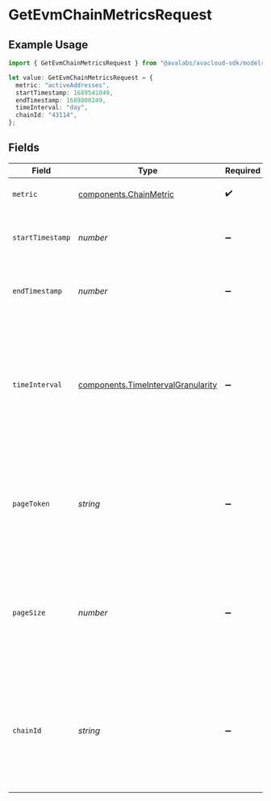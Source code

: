# GetEvmChainMetricsRequest

## Example Usage

```typescript
import { GetEvmChainMetricsRequest } from "@avalabs/avacloud-sdk/models/operations";

let value: GetEvmChainMetricsRequest = {
  metric: "activeAddresses",
  startTimestamp: 1689541049,
  endTimestamp: 1689800249,
  timeInterval: "day",
  chainId: "43114",
};
```

## Fields

| Field                                                                                                                                                 | Type                                                                                                                                                  | Required                                                                                                                                              | Description                                                                                                                                           | Example                                                                                                                                               |
| ----------------------------------------------------------------------------------------------------------------------------------------------------- | ----------------------------------------------------------------------------------------------------------------------------------------------------- | ----------------------------------------------------------------------------------------------------------------------------------------------------- | ----------------------------------------------------------------------------------------------------------------------------------------------------- | ----------------------------------------------------------------------------------------------------------------------------------------------------- |
| `metric`                                                                                                                                              | [components.ChainMetric](../../models/components/chainmetric.md)                                                                                      | :heavy_check_mark:                                                                                                                                    | Which chain level metric to fetch.                                                                                                                    | activeAddresses                                                                                                                                       |
| `startTimestamp`                                                                                                                                      | *number*                                                                                                                                              | :heavy_minus_sign:                                                                                                                                    | Query param for retrieving items after a specific timestamp.                                                                                          | 1689541049                                                                                                                                            |
| `endTimestamp`                                                                                                                                        | *number*                                                                                                                                              | :heavy_minus_sign:                                                                                                                                    | Query param for retrieving items before a specific timestamp.                                                                                         | 1689800249                                                                                                                                            |
| `timeInterval`                                                                                                                                        | [components.TimeIntervalGranularity](../../models/components/timeintervalgranularity.md)                                                              | :heavy_minus_sign:                                                                                                                                    | Time interval granularity for data aggregation. Metrics<br/>    prefixed with "cumulative", "max", or "avg" only support timeInterval equal<br/>    to "day". | day                                                                                                                                                   |
| `pageToken`                                                                                                                                           | *string*                                                                                                                                              | :heavy_minus_sign:                                                                                                                                    | A page token, received from a previous list call. Provide this to retrieve the subsequent page.                                                       |                                                                                                                                                       |
| `pageSize`                                                                                                                                            | *number*                                                                                                                                              | :heavy_minus_sign:                                                                                                                                    | The maximum number of items to return. The minimum page size is 1. The maximum pageSize is 2160.                                                      | 10                                                                                                                                                    |
| `chainId`                                                                                                                                             | *string*                                                                                                                                              | :heavy_minus_sign:                                                                                                                                    | A supported EVM chain ID or one of "total", "mainnet", or "testnet". Use the `/chains` endpoint to get a list of supported chain IDs.                 | 43114                                                                                                                                                 |